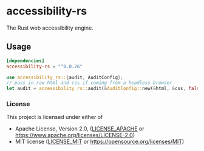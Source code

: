# accessibility-rs

The Rust web accessibility engine.

## Usage

```toml
[dependencies]
accessibility-rs = "^0.0.26"
```

```rs
use accessibility_rs::{audit, AuditConfig};
// pass in raw html and css if coming from a headless browser
let audit = accessibility_rs::audit(&AuditConfig::new(&html, &css, false, "en"));
```

### License

This project is licensed under either of

 * Apache License, Version 2.0, ([LICENSE_APACHE](../LICENSE_APACHE) or
   https://www.apache.org/licenses/LICENSE-2.0)
 * MIT license ([LICENSE_MIT](../LICENSE_MIT) or
   https://opensource.org/licenses/MIT)